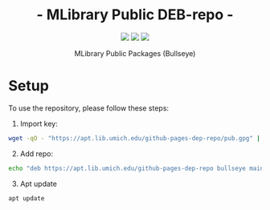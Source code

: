 <p align="center">
 <h1 align="center"> - MLibrary Public DEB-repo - </h1>
</p>

<p align="center">
  <a href="https://github.com/CodeCrafter912/GitHubPagesTest/actions/workflows/build-and-deploy.yml"><img src="https://github.com/CodeCrafter912/GitHubPagesTest/actions/workflows/build-and-deploy.yml/badge.svg" /></a>
  <img src="https://cdn.rawgit.com/sindresorhus/awesome/d7305f38d29fed78fa85652e3a63e154dd8e8829/media/badge.svg" />
  <a href="https://www.gnu.org/licenses/agpl-3.0" ><img src="https://img.shields.io/badge/License-AGPL%20v3-blue.svg" /></a>
</p>

<p align="center">
MLibrary Public Packages (Bullseye)
</p>

# Setup
To use the repository, please follow these steps:
1. Import key:
```bash
wget -qO - "https://apt.lib.umich.edu/github-pages-dep-repo/pub.gpg" | sudo apt-key add -
```
2. Add repo:
```bash
echo "deb https://apt.lib.umich.edu/github-pages-dep-repo bullseye main" > /etc/apt/sources.list.d/github-pages-dep-repo.list
```
3. Apt update
```bash
apt update
```
